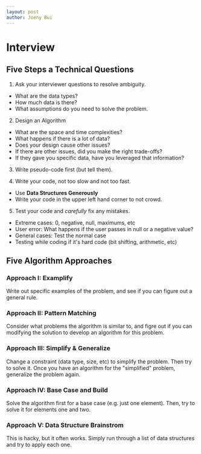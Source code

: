 ```yaml
---
layout: post
author: Joeny Bui
---
```


# Interview

## Five Steps a Technical Questions

1. Ask your interviewer questions to resolve ambiguity.

* What are the data types?
* How much data is there?
* What assumptions do you need to solve the problem.

2. Design an Algorithm

* What are the space and time complexities?
* What happens if there is a lot of data?
* Does your design cause other issues?
* If there are other issues, did you make the right trade-offs?
* If they gave you specific data, have you leveraged that information? 

3. Write pseudo-code first (but tell them).

4. Write your code, not too slow and not too fast.

* Use **Data Structures Generously**
* Write your code in the upper left hand corner to not crowd.

5. Test your code and *carefully* fix any mistakes.

* Extreme cases: 0, negative, null, maximums, etc
* User error: What happens if the user passes in null or a negative value?
* General cases: Test the normal case
* Testing while coding if it's hard code (bit shifting, arithmetic, etc)

## Five Algorithm Approaches

### Approach I: Examplify

Write out specific examples of the problem, and see if you can figure out a general rule.

### Approach II: Pattern Matching

Consider what problems the algorithm is similar to, and figre out if you can modifying the solution to develop an algorithm for this problem.

### Approach III: Simplify & Generalize

Change a constraint (data type, size, etc) to simplify the problem.  Then try to solve it.  Once you have an algorithm for the "simplified" problem, generalize the problem again.

### Approach IV: Base Case and Build

Solve the algorithm first for a base case (e.g. just one element).  Then, try to solve it for elements one and two.

### Approach V: Data Structure Brainstrom

This is hacky, but it often works.  Simply run through a list of data structures and try to apply each one.
